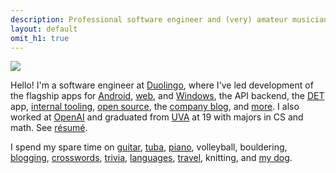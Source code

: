 ```yaml
---
description: Professional software engineer and (very) amateur musician in Pittsburgh, PA.
layout: default
omit_h1: true
---
```


<img src="/img/tuba-rect-200.jpg" class="avatar right">

Hello! I'm a software engineer at [Duolingo](https://en.wikipedia.org/wiki/Duolingo), where I've led development of the flagship apps for [Android](https://blog.duolingo.com/migrating-duolingos-android-app-to-100-kotlin/), [web](https://www.duolingo.com/), and [Windows](https://apps.microsoft.com/detail/9wzdncrcv5xn), the API backend, the [DET](https://englishtest.duolingo.com/) app, [internal tooling](https://blog.duolingo.com/open-sourcing-metasearch-our-one-tool-to-search-them-all/), [open source](https://github.com/duolingo/), the [company blog](https://blog.duolingo.com/), and [more](/img/pit-wifi.png). I also worked at [OpenAI](https://en.wikipedia.org/wiki/OpenAI) and graduated from [UVA](https://en.wikipedia.org/wiki/University_of_Virginia) at 19 with majors in CS and math. See [résumé](/resume).

I spend my spare time on [guitar](/musescore-tab), [tuba](https://en.wikipedia.org/wiki/East_Winds_Symphonic_Band), [piano](https://soundcloud.com/artnc), volleyball, bouldering, [blogging](/blog), [crosswords](https://www.crosswordtournament.com/2023/standings/rank.htm), [trivia](https://learnedleague.com/profiles.php?91076), [languages](https://www.duolingo.com/profile/artnc), [travel](/camino-de-santiago), knitting, and [my dog](/img/snorlax.jpg).
